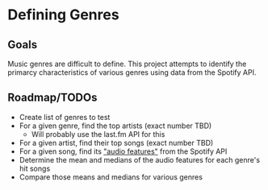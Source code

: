 # Defining Genres

## Goals

Music genres are difficult to define. This project attempts to identify the primarcy characteristics of various genres using data from the Spotify API.

## Roadmap/TODOs

* Create list of genres to test
* For a given genre, find the top artists (exact number TBD)
  * Will probably use the last.fm API for this
* For a given artist, find their top songs (exact number TBD)
* For a given song, find its ["audio features"](https://developer.spotify.com/web-api/get-audio-features/) from the Spotify API
* Determine the mean and medians of the audio features for each genre's hit songs
* Compare those means and medians for various genres